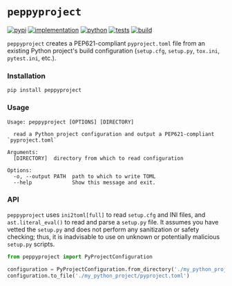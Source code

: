 # `peppyproject`

[![pypi](https://img.shields.io/pypi/v/peppyproject)](https://pypi.org/project/peppyproject)
[![implementation](https://img.shields.io/pypi/implementation/peppyproject)](https://pypi.org/project/peppyproject)
[![python](https://img.shields.io/pypi/pyversions/peppyproject)](https://pypi.org/project/peppyproject)
[![tests](https://github.com/zacharyburnett/peppyproject/actions/workflows/tests.yml/badge.svg)](https://github.com/zacharyburnett/peppyproject/actions/workflows/tests.yml)
[![build](https://github.com/zacharyburnett/peppyproject/actions/workflows/build.yml/badge.svg)](https://github.com/zacharyburnett/peppyproject/actions/workflows/build.yml)

`peppyproject` creates a PEP621-compliant `pyproject.toml` file from an existing Python project's build
configuration (`setup.cfg`, `setup.py`, `tox.ini`, `pytest.ini`, etc.).

### Installation

```shell
pip install peppyproject
```

### Usage

```
Usage: peppyproject [OPTIONS] [DIRECTORY]

  read a Python project configuration and output a PEP621-compliant `pyproject.toml`

Arguments:
  [DIRECTORY]  directory from which to read configuration

Options:
  -o, --output PATH  path to which to write TOML
  --help             Show this message and exit.
```

### API

`peppyproject` uses `ini2toml[full]` to read `setup.cfg` and INI files, and `ast.literal_eval()` to read and parse
a `setup.py` file. It assumes you have vetted the ``setup.py`` and does not perform any sanitization or safety checking;
thus, it is inadvisable to use on unknown or potentially malicious ``setup.py`` scripts.

```python
from peppyproject import PyProjectConfiguration

configuration = PyProjectConfiguration.from_directory('./my_python_project')
configuration.to_file('./my_python_project/pyproject.toml')
```